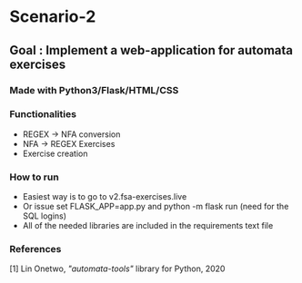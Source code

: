 # Scenario-2
## Goal : Implement a web-application for automata exercises
### Made with Python3/Flask/HTML/CSS

### Functionalities
 - REGEX -> NFA conversion
 - NFA -> REGEX Exercises
 - Exercise creation

### How to run
 - Easiest way is to go to v2.fsa-exercises.live
 - Or issue set FLASK_APP=app.py and python -m flask run (need for the SQL logins)
 - All of the needed libraries are included in the requirements text file

### References
 [1] Lin Onetwo, *"automata-tools"* library for Python, 2020

